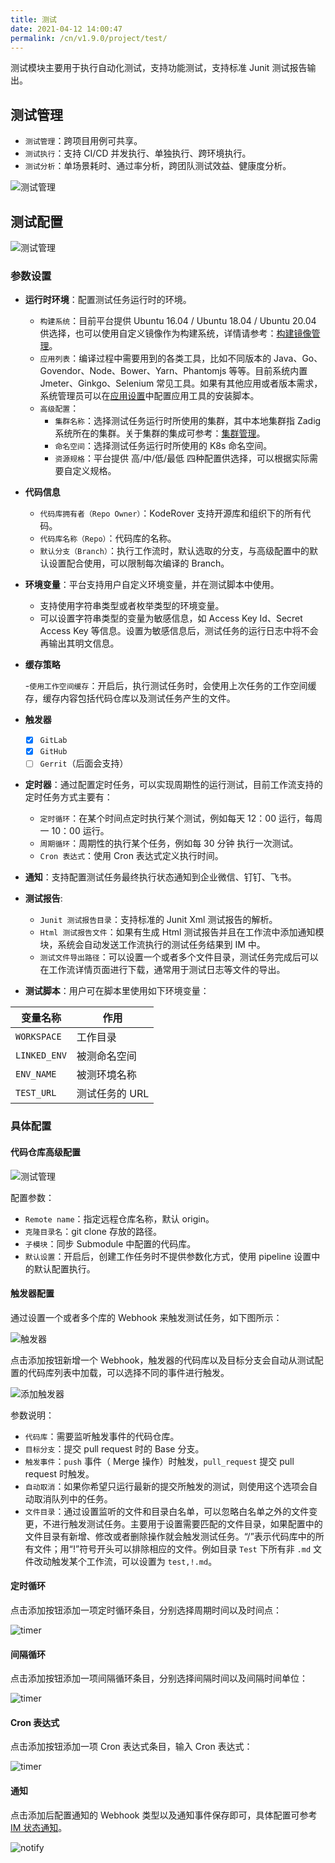 ```yaml
---
title: 测试
date: 2021-04-12 14:00:47
permalink: /cn/v1.9.0/project/test/
---
```


测试模块主要用于执行自动化测试，支持功能测试，支持标准 Junit 测试报告输出。

## 测试管理

- `测试管理`：跨项目用例可共享。
- `测试执行`：支持 CI/CD 并发执行、单独执行、跨环境执行。
- `测试分析`：单场景耗时、通过率分析，跨团队测试效益、健康度分析。

![测试管理](./_images/test.png)

## 测试配置

![测试管理](./_images/add-test.png)

### 参数设置

- **运行时环境**：配置测试任务运行时的环境。

  - `构建系统`：目前平台提供 Ubuntu 16.04 / Ubuntu 18.04 / Ubuntu 20.04 供选择，也可以使用自定义镜像作为构建系统，详情请参考：[构建镜像管理](/v1.9.0/settings/custom-image/#步骤-1-生成构建镜像)。
  - `应用列表`：编译过程中需要用到的各类工具，比如不同版本的 Java、Go、Govendor、Node、Bower、Yarn、Phantomjs 等等。目前系统内置 Jmeter、Ginkgo、Selenium 常见工具。如果有其他应用或者版本需求，系统管理员可以在[应用设置](/v1.9.0/settings/app/)中配置应用工具的安装脚本。
  - `高级配置`：
    - `集群名称`：选择测试任务运行时所使用的集群，其中本地集群指 Zadig 系统所在的集群。关于集群的集成可参考：[集群管理](/v1.9.0/pages/cluster_manage/)。
    - `命名空间`：选择测试任务运行时所使用的 K8s 命名空间。
    - `资源规格`：平台提供 高/中/低/最低 四种配置供选择，可以根据实际需要自定义规格。

- **代码信息**

  - `代码库拥有者（Repo Owner）`：KodeRover 支持开源库和组织下的所有代码。
  - `代码库名称（Repo）`：代码库的名称。
  - `默认分支（Branch）`：执行工作流时，默认选取的分支，与高级配置中的默认设置配合使用，可以限制每次编译的 Branch。

- **环境变量**：平台支持用户自定义环境变量，并在测试脚本中使用。
  - 支持使用字符串类型或者枚举类型的环境变量。
  - 可以设置字符串类型的变量为敏感信息，如 Access Key Id、Secret Access Key 等信息。设置为敏感信息后，测试任务的运行日志中将不会再输出其明文信息。

- **缓存策略**

  -`使用工作空间缓存`：开启后，执行测试任务时，会使用上次任务的工作空间缓存，缓存内容包括代码仓库以及测试任务产生的文件。

- **触发器**

  - [x] `GitLab`
  - [x] `GitHub`
  - [ ] `Gerrit`（后面会支持）

- **定时器**：通过配置定时任务，可以实现周期性的运行测试，目前工作流支持的定时任务方式主要有：

  - `定时循环`：在某个时间点定时执行某个测试，例如每天 12：00 运行，每周一 10：00 运行。
  - `周期循环`：周期性的执行某个任务，例如每 30 分钟 执行一次测试。
  - `Cron 表达式`：使用 Cron 表达式定义执行时间。

- **通知**：支持配置测试任务最终执行状态通知到企业微信、钉钉、飞书。

- **测试报告**:

  - `Junit 测试报告目录`：支持标准的 Junit Xml 测试报告的解析。
  - `Html 测试报告文件`：如果有生成 Html 测试报告并且在工作流中添加通知模块，系统会自动发送工作流执行的测试任务结果到 IM 中。
  - `测试文件导出路径`：可以设置一个或者多个文件目录，测试任务完成后可以在工作流详情页面进行下载，通常用于测试日志等文件的导出。

- **测试脚本**：用户可在脚本里使用如下环境变量：

| 变量名称     | 作用         |
| ------------ | ------------ |
| `WORKSPACE`  | 工作目录     |
| `LINKED_ENV` | 被测命名空间  |
| `ENV_NAME`   | 被测环境名称  |
| `TEST_URL`   | 测试任务的 URL|

### 具体配置

#### 代码仓库高级配置

![测试管理](./_images/advanced-oauth.png)

配置参数：

- `Remote name`：指定远程仓库名称，默认 origin。
- `克隆目录名`：git clone 存放的路径。
- `子模块`：同步 Submodule 中配置的代码库。
- `默认设置`：开启后，创建工作任务时不提供参数化方式，使用 pipeline 设置中的默认配置执行。

#### 触发器配置

通过设置一个或者多个库的 Webhook 来触发测试任务，如下图所示：

![触发器](./_images/trigger.png)

点击添加按钮新增一个 Webhook，触发器的代码库以及目标分支会自动从测试配置的代码库列表中加载，可以选择不同的事件进行触发。

![添加触发器](./_images/add_trigger.png)

参数说明：

- `代码库`：需要监听触发事件的代码仓库。
- `目标分支`：提交 pull request 时的 Base 分支。
- `触发事件`：`push` 事件（ Merge 操作）时触发，`pull_request` 提交 pull request 时触发。
- `自动取消`：如果你希望只运行最新的提交所触发的测试，则使用这个选项会自动取消队列中的任务。
- `文件目录`：通过设置监听的文件和目录白名单，可以忽略白名单之外的文件变更，不进行触发测试任务。主要用于设置需要匹配的文件目录，如果配置中的文件目录有新增、修改或者删除操作就会触发测试任务。“/”表示代码库中的所有文件；用“!”符号开头可以排除相应的文件。例如目录 `Test` 下所有非 `.md` 文件改动触发某个工作流，可以设置为 `test,!.md`。

#### 定时循环

点击添加按钮添加一项定时循环条目，分别选择周期时间以及时间点：

![timer](./_images/fixed_timer.png)

#### 间隔循环

点击添加按钮添加一项间隔循环条目，分别选择间隔时间以及间隔时间单位：

![timer](./_images/space_timer.png)

#### Cron 表达式

点击添加按钮添加一项 Cron 表达式条目，输入 Cron 表达式：

![timer](./_images/cron_timer.png)

#### 通知

点击添加后配置通知的 Webhook 类型以及通知事件保存即可，具体配置可参考 [IM 状态通知](/v1.9.0/project/workflow/#企业微信)。

![notify](./_images/notify.png)
